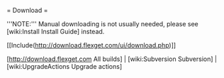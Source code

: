 = Download =

'''NOTE:''' Manual downloading is not usually needed, please see [wiki:Install Install Guide] instead.

[[Include(http://download.flexget.com/ui/download.php)]]

[http://download.flexget.com All builds] | [wiki:Subversion Subversion] | [wiki:UpgradeActions Upgrade actions]
